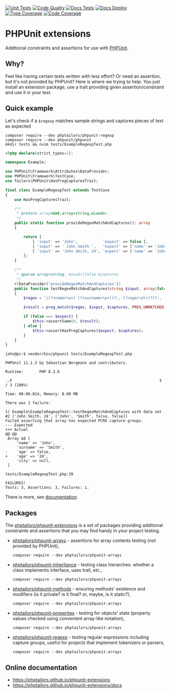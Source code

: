 [![Unit Tests](https://github.com/phptailors/phpunit-extensions/actions/workflows/unit_test.yml/badge.svg)](https://github.com/phptailors/phpunit-extensions/actions/workflows/unit_test.yml)
[![Code Quality](https://github.com/phptailors/phpunit-extensions/actions/workflows/code_quality.yml/badge.svg)](https://github.com/phptailors/phpunit-extensions/actions/workflows/code_quality.yml)
[![Docs Tests](https://github.com/phptailors/phpunit-extensions/actions/workflows/docs_test.yml/badge.svg)](https://github.com/phptailors/phpunit-extensions/actions/workflows/docs_test.yml)
[![Docs Deploy](https://github.com/phptailors/phpunit-extensions/actions/workflows/docs_deploy.yml/badge.svg)](https://github.com/phptailors/phpunit-extensions/actions/workflows/docs_deploy.yml)
[![Type Coverage](https://shepherd.dev/github/phptailors/phpunit-extensions/coverage.svg)](https://shepherd.dev/github/phptailors/phpunit-extensions)
[![Code Coverage](https://codecov.io/gh/phptailors/phpunit-extensions/branch/master/graph/badge.svg?token=D1RZ1XLBIC)](https://codecov.io/gh/phptailors/phpunit-extensions)

# PHPUnit extensions

Additional constraints and assertions for use with [PHPUnit](https://phpunit.de).

## Why?

Feel like having certain tests written with less effort? Or need an assertion, but it's not provided by PHPUnit? Here is where we trying to help. You just install an extension package, use a trait providing given assertion/constraint and use it in your test.

## Quick example

Let's check if a ``$regexp`` matches sample strings and captures pieces of text as expected

```shell
composer require --dev phptailors/phpunit-regexp
composer require --dev phpunit/phpunit
mkdir tests && nvim tests/ExampleRegexpTest.php
```

```php
<?php declare(strict_types=1);

namespace Example;

use PHPUnit\Framework\Attributes\DataProvider;
use PHPUnit\Framework\TestCase;
use Tailors\PHPUnit\HasPregCapturesTrait;

final class ExampleRegexpTest extends TestCase
{
    use HasPregCapturesTrait;

    /**
     * @return array<int,array<string,mixed>>
     */
    public static function provideRegexMatchAndCaptures(): array
    {

        return [
            [ 'input' => 'John',           'expect' => false ],
            [ 'input' => ' John Smith ',   'expect' => ['name' => 'John', 'surname' => 'Smith', 'age' => false, 'city' => false ]],
            [ 'input' => 'John Smith, 24', 'expect' => ['name' => 'John', 'surname' => 'Smith', 'age' => false, 'city' => false ]],
        ];
    }

    /**
     * @param array<string, mixed>|false $captures
     */
    #[DataProvider('provideRegexMatchAndCaptures')]
    public function testRegexMatchAndCaptures(string $input, array|false $expect): void
    {
        $regex = '/(?<name>\w+) (?<surname>\w+)(?:, (?<age>\d+))?(?:, (?<city>\w+))?/';

        $result = preg_match($regex, $input, $captures, PREG_UNMATCHED_AS_NULL);

        if (false === $expect) {
            $this->assertSame(0, $result);
        } else {
            $this->assertHasPregCaptures($expect, $captures);
        }
    }
}
```

```console
john@pc:$ vendor/bin/phpunit tests/ExampleRegexpTest.php

PHPUnit 11.1.3 by Sebastian Bergmann and contributors.

Runtime:       PHP 8.3.6

..F                                                                 3 / 3 (100%)

Time: 00:00.014, Memory: 8.00 MB

There was 1 failure:

1) Example\ExampleRegexpTest::testRegexMatchAndCaptures with data set #2 ('John Smith, 24', ['John', 'Smith', false, false])
Failed asserting that array has expected PCRE capture groups.
--- Expected
+++ Actual
@@ @@
 Array &0 [
     'name' => 'John',
     'surname' => 'Smith',
-    'age' => false,
+    'age' => '24',
     'city' => null,
 ]

tests/ExampleRegexpTest.php:39

FAILURES!
Tests: 3, Assertions: 3, Failures: 1.
```

There is more, see [documentation](https://phptailors.github.io/phpunit-extensions/docs).

## Packages

The [phptailors/phpunit-extensions](https://github.com/phptailors/phpunit-extensions) is a set of packages providing additional constraints and assertions that you may find handy in your project testing.

- [phptailors/phpunit-arrays](https://packagist.org/packages/phptailors/phpunit-arrays) - assertions for array contents testing (not provided by PHPUnit),
  ```shell
  composer require --dev phptailors/phpunit-arrays
  ```

- [phptailors/phpunit-inheritance](https://packagist.org/packages/phptailors/phpunit-inheritance) - testing class hierarches: whether a class implements interface, uses trait, etc.,
  ```shell
  composer require --dev phptailors/phpunit-arrays
  ```

- [phptailors/phpunit-methods](https://packagist.org/packages/phptailors/phpunit-methods) - ensuring methods' existence and modifiers (is it private? is it final? or, maybe, is it static?),
  ```shell
  composer require --dev phptailors/phpunit-arrays
  ```

- [phptailors/phpunit-properties](https://packagist.org/packages/phptailors/phpunit-properties) - testing for objects' state (property values checked using convenient array-like notation),
  ```shell
  composer require --dev phptailors/phpunit-arrays
  ```

- [phptailors/phpunit-regexp](https://packagist.org/packages/phptailors/phpunit-regexp) - testing regular expressions including capture groups, useful for projects that implement tokenizers or parsers,
  ```shell
  composer require --dev phptailors/phpunit-arrays
  ```


## Online documentation

- https://phptailors.github.io/phpunit-extensions
- https://phptailors.github.io/phpunit-extensions/docs
